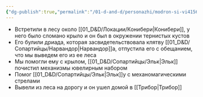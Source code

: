 ```yaml
---
{"dg-publish":true,"permalink":"/01-d-and-d/personazhi/modron-si-vi4156/","created":"2024-11-09T09:06:49.917+03:00","updated":"2023-12-26T14:51:54.726+03:00"}
---
```


- Встретили в лесу около [[01_D&D/Локации/Конибери\|Конибери]], у него было сломано крыло и он был в окружении тернистых кустов
- Его булили дриада, которая засвидетельствовала клятву [[01_D&D/Сопартийцы/Нарвандор\|Нарвандор]]а, отпустила его с обещанием, что мы выведем его из ее леса
- Мы помогли ему с крылом, [[01_D&D/Сопартийцы/Эльк\|Эльк]] почистил механизмы ювелирным набором
- Помог [[01_D&D/Сопартийцы/Эльк\|Эльк]]у с механомагическими стрелами
- Вывели из леса на дорогу и он ушел домой в [[Трибор\|Трибор]]